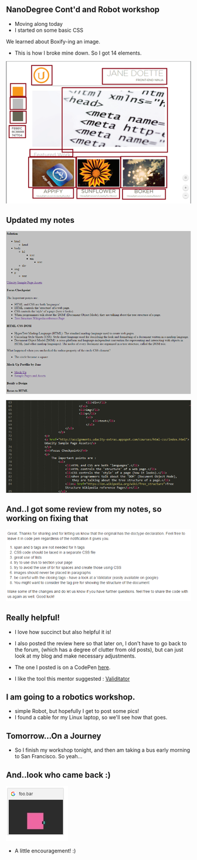 ## NanoDegree Cont'd and Robot workshop 

- Moving along today 
- I started on some basic CSS

We learned about Boxify-ing an image. 
- This is how I broke mine down.
  So I got 14 elements. 

![ud_008](/images/ud_008.png)

## Updated my notes 

![ud_010](/images/ud_010.png)

![ud_011](/images/ud_011.png)

## And..I got some review from my notes, so working on fixing that

![ud_012](/images/ud_012.png)

## Really helpful! 

- I love how succinct but also helpful it is!

- I also posted the review here so that later on, I don't have to go back to the forum,
  (which has a degree of clutter from old posts),
  but can just look at my blog and make necessary adjustments.
  
- The one I posted is on a CodePen [here](https://codepen.io/kammitama5/pen/NgpMMN).

- I like the tool this mentor suggested : [Validitator](https://chrome.google.com/webstore/detail/html-validator/cgndfbhngibokieehnjhbjkkhbfmhojo/related?hl=en)

## I am going to a robotics workshop. 

- simple Robot, but hopefully I get to post some pics!
- I found a cable for my Linux laptop, so we'll see how
  that goes.
  
## Tomorrow...On a Journey

- So I finish my workshop tonight, and then am taking a bus
  early morning to San Francisco. So yeah...

## And..look who came back :)

![ud_009](/images/ud_009.png)

- A little encouragement! :)



